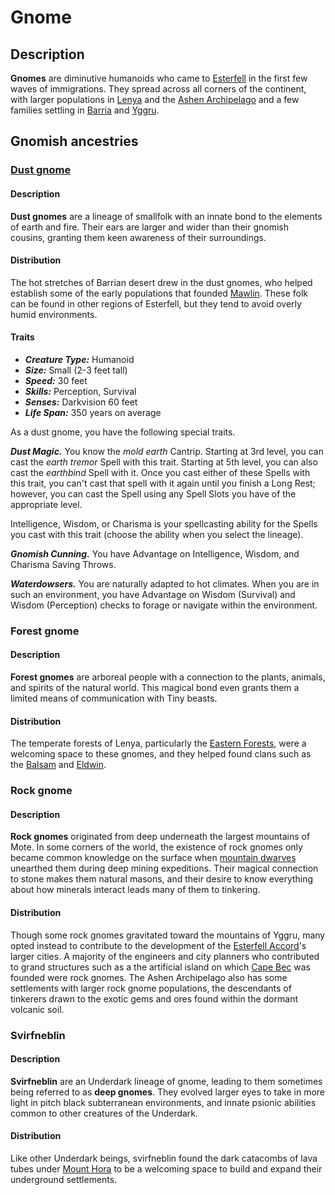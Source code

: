 # Gnome

## Description

**Gnomes** are diminutive humanoids who came to [Esterfell](../ch-1-welcome-to-mote/esterfell/esterfell.md) in the first few waves of immigrations. They spread across all corners of the continent, with larger populations in [Lenya](../ch-1-welcome-to-mote/esterfell/lenya/lenya.md) and the [Ashen Archipelago](../ch-1-welcome-to-mote/esterfell/ashen-archipelago.md) and a few families settling in [Barria](../ch-1-welcome-to-mote/esterfell/barria.md) and [Yggru](../ch-1-welcome-to-mote/esterfell/yggru/yggru.md).

## Gnomish ancestries

### [Dust gnome](https://github.com/mpanighetti/dnd5e-species/tree/main/humanoids/dust-gnome.md)

#### Description

**Dust gnomes** are a lineage of smallfolk with an innate bond to the elements of earth and fire. Their ears are larger and wider than their gnomish cousins, granting them keen awareness of their surroundings.

#### Distribution

The hot stretches of Barrian desert drew in the dust gnomes, who helped establish some of the early populations that founded [Mawlin](../societies/mawlin.md). These folk can be found in other regions of Esterfell, but they tend to avoid overly humid environments.

#### Traits

- _**Creature Type:**_ Humanoid
- _**Size:**_ Small (2-3 feet tall)
- _**Speed:**_ 30 feet
- _**Skills:**_ Perception, Survival
- _**Senses:**_ Darkvision 60 feet
- _**Life Span:**_ 350 years on average

As a dust gnome, you have the following special traits.

_**Dust Magic.**_ You know the _mold earth_ Cantrip. Starting at 3rd level, you can cast the _earth tremor_ Spell with this trait. Starting at 5th level, you can also cast the _earthbind_ Spell with it. Once you cast either of these Spells with this trait, you can't cast that spell with it again until you finish a Long Rest; however, you can cast the Spell using any Spell Slots you have of the appropriate level.

Intelligence, Wisdom, or Charisma is your spellcasting ability for the Spells you cast with this trait (choose the ability when you select the lineage).

_**Gnomish Cunning.**_ You have Advantage on Intelligence, Wisdom, and Charisma Saving Throws.

_**Waterdowsers.**_ You are naturally adapted to hot climates. When you are in such an environment, you have Advantage on Wisdom (Survival) and Wisdom (Perception) checks to forage or navigate within the environment.

### Forest gnome

#### Description

**Forest gnomes** are arboreal people with a connection to the plants, animals, and spirits of the natural world. This magical bond even grants them a limited means of communication with Tiny beasts.

#### Distribution

The temperate forests of Lenya, particularly the [Eastern Forests](../ch-1-welcome-to-mote/esterfell/lenya/eastern-forests.md), were a welcoming space to these gnomes, and they helped found clans such as the [Balsam](../societies/verdancy/balsam.md) and [Eldwin](../societies/verdancy/eldwin.md).

### Rock gnome

#### Description

**Rock gnomes** originated from deep underneath the largest mountains of Mote. In some corners of the world, the existence of rock gnomes only became common knowledge on the surface when [mountain dwarves](../dwarf.md#mountain-dwarf) unearthed them during deep mining expeditions. Their magical connection to stone makes them natural masons, and their desire to know everything about how minerals interact leads many of them to tinkering.

#### Distribution

Though some rock gnomes gravitated toward the mountains of Yggru, many opted instead to contribute to the development of the [Esterfell Accord](../societies/esterfell-accord/esterfell-accord.md)'s larger cities. A majority of the engineers and city planners who contributed to grand structures such as a the artificial island on which [Cape Bec](../societies/esterfell-accord/cape-bec/cape-bec.md) was founded were rock gnomes. The Ashen Archipelago also has some settlements with larger rock gnome populations, the descendants of tinkerers drawn to the exotic gems and ores found within the dormant volcanic soil.

### Svirfneblin

#### Description

**Svirfneblin** are an Underdark lineage of gnome, leading to them sometimes being referred to as **deep gnomes**. They evolved larger eyes to take in more light in pitch black subterranean environments, and innate psionic abilities common to other creatures of the Underdark.

#### Distribution

Like other Underdark beings, svirfneblin found the dark catacombs of lava tubes under [Mount Hora](../ch-1-welcome-to-mote/esterfell/lenya/mount-hora.md) to be a welcoming space to build and expand their underground settlements.
